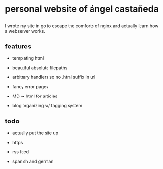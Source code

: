 # personal website of ángel castañeda

## 

I wrote my site in go to escape the comforts of nginx and actually learn how a
webserver works.

## features

* templating html

* beautiful absolute filepaths

* arbitrary handlers so no .html suffix in url

* fancy error pages

* MD -> html for articles

* blog organizing w/ tagging system

## todo

* actually put the site up

* https

* rss feed

* spanish and german

